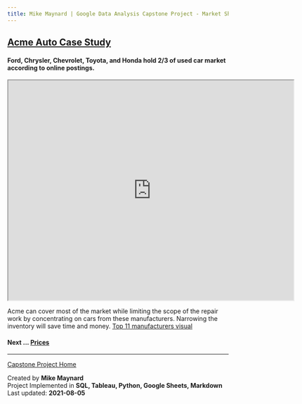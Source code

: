 ```yaml
---
title: Mike Maynard | Google Data Analysis Capstone Project - Market Share
---
```

## [Acme Auto Case Study](/capstone/)

#### Ford, Chrysler, Chevrolet, Toyota, and Honda hold 2/3 of used car market according to online postings.

<IFRAME SRC="https://public.tableau.com/views/capstone_16278859884250/Manu_Pie?:language=en-US&:display_count=n&:origin=viz_share_link&:showVizHome=no" WIDTH=650 HEIGHT=500></IFRAME>

Acme can cover most of the market while limiting the scope of the repair work by concentrating on cars from these manufacturers. Narrowing the inventory will save time and money. [Top 11 manufacturers visual](manu.html)

#### Next ... [Prices](price.html)

---
[Capstone Project Home](/capstone/)

Created by **Mike Maynard**<BR>
Project Implemented in **SQL, Tableau, Python, Google Sheets, Markdown**<BR>
Last updated:  **2021-08-05**
